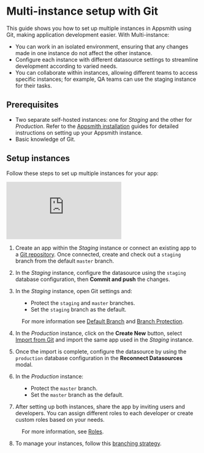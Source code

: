 # Multi-instance setup with Git 

This guide shows you how to set up multiple instances in Appsmith using Git, making application development easier. With Multi-instance:

* You can work in an isolated environment, ensuring that any changes made in one instance do not affect the other instance.
* Configure each instance with different datasource settings to streamline development according to varied needs.
* You can collaborate within instances, allowing different teams to access specific instances; for example, QA teams can use the staging instance for their tasks.

<ZoomImage
        src="/img/git-new-ins.png"
        alt=""
        caption=""
        lazyLoad="true"
/>


## Prerequisites

* Two separate self-hosted instances: one for *Staging* and the other for *Production*. Refer to the [Appsmith installation](/getting-started/setup/installation-guides) guides for detailed instructions on setting up your Appsmith instance.
* Basic knowledge of Git.





 

## Setup instances

Follow these steps to set up multiple instances for your app:


<div style={{ position: "relative", paddingBottom: "calc(50.520833333333336% + 41px)", height: "0", width: "100%" }}>
  <iframe src="https://demo.arcade.software/KW8UHVsaBJquF3TNfNiE?embed" frameborder="0" loading="lazy" webkitallowfullscreen mozallowfullscreen allowfullscreen style={{ position: "absolute", top: "0", left: "0", width: "100%", height: "100%", colorScheme: "light" }} title="Appsmith | Connect Data">
  </iframe>
</div>

1. Create an app within the *Staging* instance or connect an existing app to a [Git repository](/advanced-concepts/version-control-with-git/guides/overview#connect-git-repository). Once connected, create and check out a `staging` branch from the default `master` branch.

2. In the *Staging* instance, configure the datasource using the `staging` database configuration, then **Commit and push** the changes.

3. In the *Staging* instance, open Git settings and:

<dd>

* Protect the `staging` and `master` branches.
* Set the `staging` branch as the default.

For more information see [Default Branch](/advanced-concepts/version-control-with-git/reference/git-settings#branch) and [Branch Protection](/advanced-concepts/version-control-with-git/reference/git-settings#branch).


</dd>

4. In the *Production* instance, click on the **Create New** button, select [Import from Git](/advanced-concepts/version-control-with-git/import-from-repository) and import the same app used in the *Staging* instance.


5. Once the import is complete, configure the datasource by using the `production` database configuration in the **Reconnect Datasources** modal.

6. In the *Production* instance:

<dd>

* Protect the `master` branch.
* Set the `master` branch as the default.


</dd>

7. After setting up both instances, share the app by inviting users and developers. You can assign different roles to each developer or create custom roles based on your needs.


<dd>

For more information, see [Roles](/advanced-concepts/granular-access-control/roles).

</dd>

8. To manage your instances, follow this [branching strategy](/advanced-concepts/version-control-with-git/merging-branches#use-branching-strategy). 
